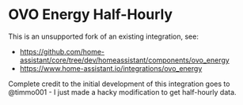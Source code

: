# OVO Energy Half-Hourly

This is an unsupported fork of an existing integration, see:
* https://github.com/home-assistant/core/tree/dev/homeassistant/components/ovo_energy
* https://www.home-assistant.io/integrations/ovo_energy

Complete credit to the initial development of this integration goes to @timmo001 - I just made a hacky modification to get half-hourly data.
